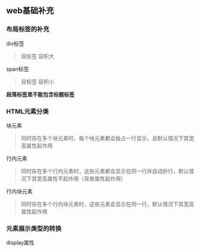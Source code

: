 ## web基础补充

### 布局标签的补充

div标签
>双标签
>容积大

span标签
>双标签
>容积小

**段落标签里不能包含标题标签**

### HTML元素分类

块元素
>同时存在多个块元素时，每个块元素都会独占一行显示，且默认情况下其宽高属性起作用

行内元素
>同时存在多个行内元素时，这些元素都会显示在同一行并自动折行，默认情况下其宽高属性不起作用（背景属性起作用）

行内块元素
>同时存在多个行内块元素时，这些元素会显示在同一行，默认情况下其宽高属性起作用

### 元素展示类型的转换
display属性

<style type="text/css">    
			#qwe{    
				color:pink;    
				width:66px;    
				height:33px;    
				background:black;    	 		
			}    
		</style>    

